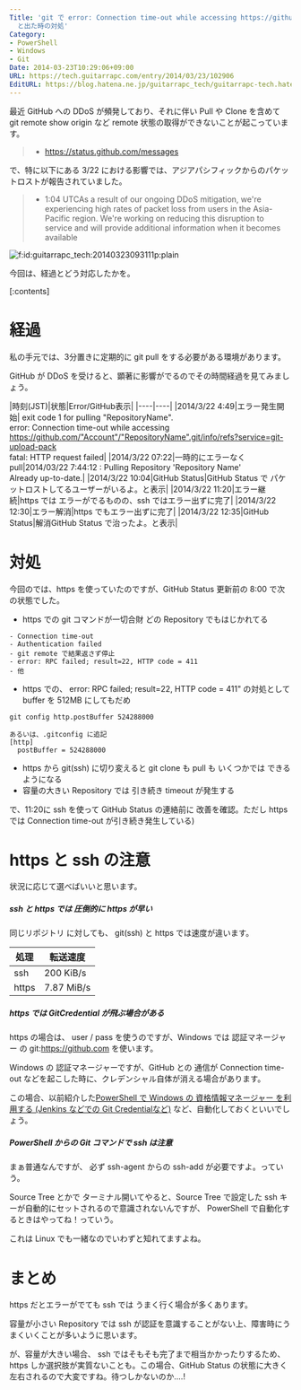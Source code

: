 ```yaml
---
Title: 'git で error: Connection time-out while accessing https://github.com/Account/RepositoryName.git
  と出た時の対処'
Category:
- PowerShell
- Windows
- Git
Date: 2014-03-23T10:29:06+09:00
URL: https://tech.guitarrapc.com/entry/2014/03/23/102906
EditURL: https://blog.hatena.ne.jp/guitarrapc_tech/guitarrapc-tech.hatenablog.com/atom/entry/12921228815720428249
---
```


最近 GitHub への DDoS が頻発しており、それに伴い Pull や Clone を含めて git remote show origin など remote 状態の取得ができないことが起こっています。

> - https://status.github.com/messages

で、特に以下にある 3/22 における影響では、アジアパシフィックからのパケットロストが報告されていました。

> - 1:04 UTCAs a result of our ongoing DDoS mitigation, we're experiencing high rates of packet loss from users in the Asia-Pacific region. We're working on reducing this disruption to service and will provide additional information when it becomes available

<p><span itemscope itemtype="https://schema.org/Photograph"><img src="https://cdn-ak.f.st-hatena.com/images/fotolife/g/guitarrapc_tech/20140323/20140323093111.png" alt="f:id:guitarrapc_tech:20140323093111p:plain" title="f:id:guitarrapc_tech:20140323093111p:plain" class="hatena-fotolife" itemprop="image"></span></p>

今回は、経過とどう対応したかを。

[:contents]

# 経過

私の手元では、3分置きに定期的に git pull をする必要がある環境があります。

GitHub が DDoS を受けると、顕著に影響がでるのでその時間経過を見てみましょう。

|時刻(JST)|状態|Error/GitHub表示|
|----|----|
|2014/3/22 4:49|エラー発生開始| exit code 1 for pulling "RepositoryName".</br>error: Connection time-out while accessing https://github.com/"Account"/"RepositoryName".git/info/refs?service=git-upload-pack<br/>fatal: HTTP request failed|
|2014/3/22 07:22|一時的にエラーなくpull|2014/03/22 7:44:12 : Pulling Repository 'Repository Name'</br>Already up-to-date.|
|2014/3/22 10:04|GitHub Status|GitHub Status で パケットロストしてるユーザーがいるよ。と表示|
|2014/3/22 11:20|エラー継続|https では エラーがでるものの、ssh ではエラー出ずに完了|
|2014/3/22 12:30|エラー解消|https でもエラー出ずに完了|
|2014/3/22 12:35|GitHub Status|解消GitHub Status で治ったよ。と表示|
# 対処

今回のでは、https を使っていたのですが、GitHub Status 更新前の 8:00 で次の状態でした。

- https での git コマンドが一切合財 どの Repository でもはじかれてる

```
- Connection time-out
- Authentication failed
- git remote で結果返さず停止
- error: RPC failed; result=22, HTTP code = 411
- 他
```

- https での、 error: RPC failed; result=22, HTTP code = 411" の対処として buffer を 512MB にしてもだめ

```
git config http.postBuffer 524288000

あるいは、.gitconfig に追記
[http]
  postBuffer = 524288000
```

- https から git(ssh) に切り変えると git clone も pull も いくつかでは できるようになる
- 容量の大きい Repository では 引き続き timeout が発生する

で、11:20に ssh を使って GitHub Status の連絡前に 改善を確認。ただし https では Connection time-out が引き続き発生している)

# https と ssh の注意

状況に応じて選べばいいと思います。

##### ssh と https では 圧倒的に https が早い

同じリポジトリ に対しても、 git(ssh) と https では速度が違います。

|処理|転送速度|
|----|----|
|ssh|200 KiB/s|
|https|7.87 MiB/s|

##### https では GitCredential が飛ぶ場合がある

https の場合は、 user / pass を使うのですが、Windows では 認証マネージャー の git:https://github.com を使います。

Windows の 認証マネージャーですが、GitHub との 通信が Connection time-out などを起こした時に、クレデンシャル自体が消える場合があります。

この場合、以前紹介した[PowerShell で Windows の 資格情報マネージャー を利用する (Jenkins などでの Git Credentialなど)](https://tech.guitarrapc.com/entry/2014/03/13/062713) など、自動化しておくといいでしょう。

##### PowerShell からの Git コマンドで ssh は注意

まぁ普通なんですが、 必ず ssh-agent からの ssh-add <Private Key Path> が必要ですよ。っていう。

Source Tree とかで ターミナル開いてやると、Source Tree で設定した ssh キーが自動的にセットされるので意識されないんですが、 PowerShell で自動化するときはやってね！っていう。

これは Linux でも一緒なのでいわずと知れてますよね。

# まとめ

https だとエラーがでても ssh では うまく行く場合が多くあります。

容量が小さい Repository では ssh が認証を意識することがない上、障害時にうまくいくことが多いように思います。

が、容量が大きい場合、 ssh ではそもそも完了まで相当かかったりするため、 https しか選択肢が実質ないことも。この場合、GitHub Status の状態に大きく左右されるので大変ですね。待つしかないのか....!

